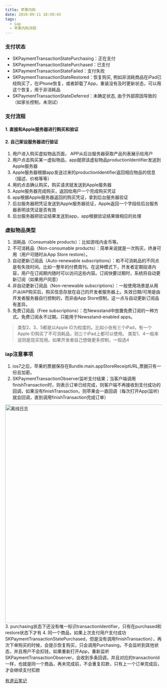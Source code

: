 ```yaml
---
title: 苹果内购
date: 2019-09-11 18:59:43
tags:
  - iap
  - 苹果内购流程
---
```


### 支付状态
* SKPaymentTransactionStatePurchasing：正在支付
* SKPaymentTransactionStatePurchased：已支付
* SKPaymentTransactionStateFailed：支付失败
* SKPaymentTransactionStateRestored：恢复购买, 例如非消耗商品在iPad已经购买了，在iPhone恢复，或者卸载了App，重装没有及时更新状态，可以用这个恢复，用于非消耗品
* SKPaymentTransactionStateDeferred：未确定状态, 由于外部原因导致的（如家长控制，未测试）


### 支付流程
#### 1. 直接和Apple服务器进行购买和验证
#### 2. 自己架设服务器进行验证
1. 用户进入购买虚拟物品页面， APP从后台服务器获取产品列表展示给用户
2. 用户点击购买某一虚拟物品，app就把该虚拟物品productionIdentifier发送到Apple服务器
3. Apple服务器根据app发送过来的productionIdentifier返回相应物品的信息（描述、价格等等）
4. 用的点击确认购买，购买请求就发送到Apple服务器
5. Apple服务器完成购买，返回给用户一个完成购买凭证
6. app根据Apple服务器返回的购买凭证，拿到后台服务器验证
7. 后台服务器把凭证发送到Apple服务器验证，Apple返回一个字段给后台服务器表明该凭证是否有效
8. 后台服务器把验证结果发送到app，app根据验证结果做相应的处理


### 虚拟物品类型
1. 消耗品（Consumable products）：比如游戏内金币等。
2. 不可消耗品（Non-consumable products）：简单来说就是一次购买，终身可用（用户可随时从App Store restore）。
3. 自动更新订阅品（Auto-renewable subscriptions）：和不可消耗品的不同点是有失效时间。比如一整年的付费周刊。在这种模式下，开发者定期投递内容，用户在订阅期内随时可以访问这些内容。订阅快要过期时，系统将自动更新订阅（如果用户同意）
4. 非自动更新订阅品（Non-renewable subscriptions）：一般使用场景是从用户从IAP购买后，购买信息存放在自己的开发者服务器上。失效日期/可用是由开发者服务器自行控制的，而非由App Store控制，这一点与自动更新订阅品有差异。
5. 免费订阅品（Free subscriptions）：在Newsstand中放置免费订阅的一种方式。免费订阅永不过期。只能用于Newsstand-enabled apps。

> 类型2、3、5都是以Apple ID为粒度的。比如小张有三个iPad，有一个Apple ID购买了不可消耗品，则三个iPad上都可以使用。
> 类型1、4一般来说则是现买现用。如果开发者自己想做更多控制，一般选4


### iap注意事项
1. ios7之后，苹果的票据保存在Bundle.main.appStoreReceiptURL,票据只有一份且加密。
2. SKPaymentTransactionObserver监听支付结果；当客户端调用finishTransaction时，则表示订单已经完成，则客户端不再接收到支付成功的回调，如果没有finishTransaction，则苹果会一直回调（每次打开App(监听)就会回调，直到调用finishTransaction完成订单）
<img src="/blog/img/iap.png" width = "700" height = "auto" alt="离线日志" align=center />
3. purchasing状态下还没有唯一标识transactionIdentifier，只有在purchased和restore状态下才有
4. 同一个商品，如果上次支付用户支付成功SKPaymentTransactionStatePurchased，但是没有调用finishTransaction），再次下单购买的时候，会提示恢复购买，只会调用Purchasing，不会监听到其他状态，并且用户不会扣钱，如果重新打开App，重新监听SKPaymentTransactionObserver，会收到多条回调，并且对应的transactionId一样，也就是同一个商品，再未完成前，不会重复扣款，只有上一个订单完成后，才会继续支付扣款


[有道云笔记](http://note.youdao.com/noteshare?id=a5d076c025d7970d5047fb83753a80ee)